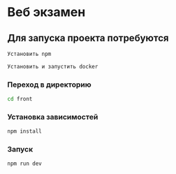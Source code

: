 # Веб экзамен

## Для запуска проекта потребуются
 
```sh
Установить npm 
```

```sh
Установить и запустить docker 
```

### Переход в директорию

```sh
cd front
```
### Установка зависимостей

```sh
npm install
```

### Запуск

```sh
npm run dev
```

